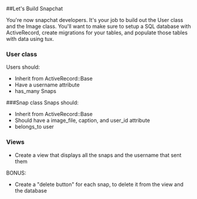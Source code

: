 ##Let's Build Snapchat

You're now snapchat developers. It's your job to build out the User class and the Image class. You'll want to make sure to setup a SQL database with ActiveRecord, create migrations for your tables, and populate those tables with data using tux.

### User class
Users should:
+ Inherit from ActiveRecord::Base
+ Have a username attribute
+ has_many Snaps

###Snap class
Snaps should:
+ Inherit from ActiveRecord::Base
+ Should have a image_file, caption, and user_id attribute
+ belongs_to user

### Views
+ Create a view that displays all the snaps and the username that sent them


BONUS:
+ Create a "delete button" for each snap, to delete it from the view and the database

